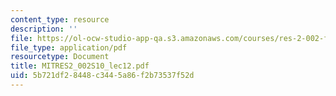 ```yaml
---
content_type: resource
description: ''
file: https://ol-ocw-studio-app-qa.s3.amazonaws.com/courses/res-2-002-finite-element-procedures-for-solids-and-structures-spring-2010/5b721df28448c3445a86f2b73537f52d_MITRES2_002S10_lec12.pdf
file_type: application/pdf
resourcetype: Document
title: MITRES2_002S10_lec12.pdf
uid: 5b721df2-8448-c344-5a86-f2b73537f52d
---
```


